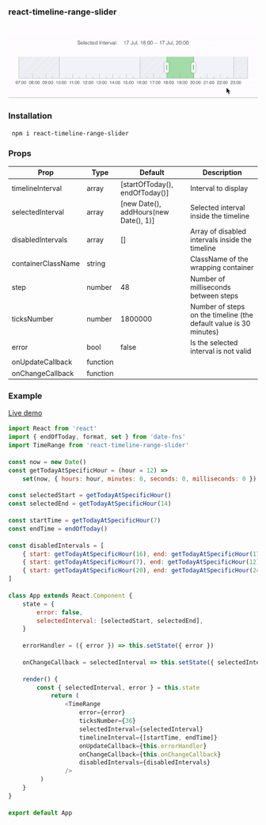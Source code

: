 ### react-timeline-range-slider
![demo gif](./demo.gif)
### Installation

     npm i react-timeline-range-slider
### Props

| Prop | Type | Default | Description|
|--|--|--|--|
| timelineInterval | array |[startOfToday(), endOfToday()]|Interval to display|
|selectedInterval|array|[new Date(), addHours(new Date(), 1)]|Selected interval inside the timeline|
|disabledIntervals|array|[]|Array of disabled intervals inside the timeline|
|containerClassName|string||ClassName of the wrapping container|
|step|number|48|Number of milliseconds between steps|
|ticksNumber|number|1800000|Number of steps on the timeline (the default value is 30 minutes)|
|error|bool|false|Is the selected interval is not valid|
|onUpdateCallback|function|||
|onChangeCallback|function|||
### Example
[Live demo](https://codesandbox.io/s/react-timeline-range-slider-ve7w2?file=/src/App.js)
```javascript
import React from 'react'  
import { endOfToday, format, set } from 'date-fns' 
import TimeRange from 'react-timeline-range-slider'  

const now = new Date()
const getTodayAtSpecificHour = (hour = 12) =>
	set(now, { hours: hour, minutes: 0, seconds: 0, milliseconds: 0 })

const selectedStart = getTodayAtSpecificHour()
const selectedEnd = getTodayAtSpecificHour(14)

const startTime = getTodayAtSpecificHour(7)
const endTime = endOfToday()

const disabledIntervals = [
	{ start: getTodayAtSpecificHour(16), end: getTodayAtSpecificHour(17) },
	{ start: getTodayAtSpecificHour(7), end: getTodayAtSpecificHour(12) },
	{ start: getTodayAtSpecificHour(20), end: getTodayAtSpecificHour(24) }
]

class App extends React.Component {  
	state = {  
		error: false,  
		selectedInterval: [selectedStart, selectedEnd],  
	}  

	errorHandler = ({ error }) => this.setState({ error })  

	onChangeCallback = selectedInterval => this.setState({ selectedInterval })  

	render() {  
		const { selectedInterval, error } = this.state  
			return (  
				<TimeRange
					error={error}  
					ticksNumber={36}  
					selectedInterval={selectedInterval}  
					timelineInterval={[startTime, endTime]}  
					onUpdateCallback={this.errorHandler}  
					onChangeCallback={this.onChangeCallback}
					disabledIntervals={disabledIntervals}  
				/>
		 )  
	}  
}  

export default App
```
